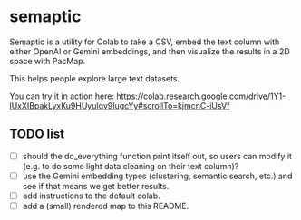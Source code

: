 # semaptic

Semaptic is a utility for Colab to take a CSV, embed the text column with either OpenAI or Gemini embeddings, and then visualize the results in a 2D space with PacMap.

This helps people explore large text datasets.

You can try it in action here: https://colab.research.google.com/drive/1Y1-lUxXIBpakLyxKu9HUyulqv9IugcYy#scrollTo=kjmcnC-iUsVf

## TODO list

- [ ] should the do_everything function print itself out, so users can modify it (e.g. to do some light data cleaning on their text column)?
- [ ] use the Gemini embedding types (clustering, semantic search, etc.) and see if that means we get better results.
- [ ] add instructions to the default colab.
- [ ] add a (small) rendered map to this README.